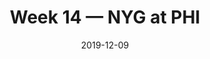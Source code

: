 ---
layout: game
title: Week 14 — NYG at PHI
season: 2019
game_id: 2019_14_NYG_PHI
week: 14
date: 2019-12-09
home_team: PHI
away_team: NYG
final_home: 
final_away: 
pbp_url: /assets/data/pbp/2019/2019_14_NYG_PHI.csv.gz
---